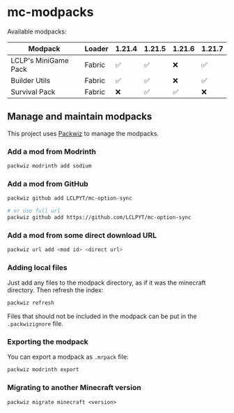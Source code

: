 # mc-modpacks
Available modpacks:

| Modpack              | Loader | 1.21.4 | 1.21.5 | 1.21.6 | 1.21.7 |
|--------------------- |--------|--------|--------|--------|--------|
| LCLP's MiniGame Pack | Fabric | ✅     | ✅     | ❌     | ✅     |
| Builder Utils        | Fabric | ✅     | ✅     | ❌     | ✅     |
| Survival Pack        | Fabric | ❌     | ✅     | ✅     | ❌     |

## Manage and maintain modpacks
This project uses [Packwiz](https://packwiz.infra.link/) to manage the modpacks.

### Add a mod from Modrinth
```bash
packwiz modrinth add sodium
```

### Add a mod from GitHub
```bash
packwiz github add LCLPYT/mc-option-sync

# or use full url
packwiz github add https://github.com/LCLPYT/mc-option-sync
```

### Add a mod from some direct download URL
```bash
packwiz url add <mod id> <direct url>
```

### Adding local files
Just add any files to the modpack directory, as if it was the minecraft directory. Then refresh the index:
```bash
packwiz refresh
```

Files that should not be included in the modpack can be put in the `.packwizignore` file.

### Exporting the modpack
You can export a modpack as `.mrpack` file:
```bash
packwiz modrinth export
```

### Migrating to another Minecraft version
```
packwiz migrate minecraft <version>
```
